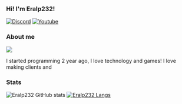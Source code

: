 ### Hi! I'm Eralp232!

[![Discord](https://img.shields.io/badge/Discord-7289DA?style=for-the-badge&logo=discord&logoColor=white
)](https://discord.com/users/659044861256925185)
[![Youtube](https://img.shields.io/badge/YouTube-FF0000?style=for-the-badge&logo=youtube&logoColor=white)](https://www.youtube.com/channel/UCF1zIInZL1wLfegXgBF66Sg)

### About me
![](https://komarev.com/ghpvc/?username=Eralp232&color=green)

I started programming 2 year ago, I love technology and games! I love making clients and

### Stats

![Eralp232 GitHub stats](https://github-readme-stats.vercel.app/api?username=Halqq&show_icons=true&theme=tokyonight)
[![Eralp232 Langs](https://github-readme-stats.vercel.app/api/top-langs/?username=Halqq&layout=compact&theme=tokyonight)](https://github.com/anuraghazra/github-readme-stats)




<!--
**Eralp232/Eralp232** is a ✨ _special_ ✨ repository because its `README.md` (this file) appears on your GitHub profile.

Here are some ideas to get you started:

- 🔭 I’m currently working on ...
- 🌱 I’m currently learning ...
- 👯 I’m looking to collaborate on ...
- 🤔 I’m looking for help with ...
- 💬 Ask me about ...
- 📫 How to reach me: ...
- 😄 Pronouns: ...
- ⚡ Fun fact: ...
-->
